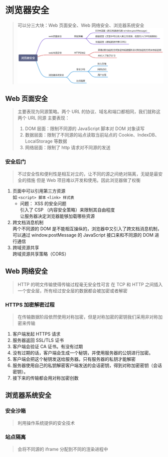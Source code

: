 # 浏览器安全

> 可以分三大块：Web 页面安全、Web 网络安全、浏览器系统安全
> ![alt text](image.png)

## Web 页面安全

> 主要表现为同源策略。两个 URL 的协议、域名和端口都相同，我们就称这两个 URL 同源
> 主要表现：
>
> 1. DOM 层面：限制不同源的 JavaScript 脚本对 DOM 对象读写
> 2. 数据层面：限制了不同源的站点读取当前站点的 Cookie、IndexDB、LocalStorage 等数据
> 3. 网络层面：限制了 http 请求对不同源的发送

### 安全后门

> 不过安全性和便利性是相互对立的，让不同的源之间绝对隔离，无疑是最安全的措施
> 但是 Web 项目难以开发和使用。因此浏览器做了权衡

1. 页面中可以引用第三方资源  
   如 `<script> 脚本` `<link> 样式表`
   - 问题： XSS 的安全问题  
     引入了 CSP （内容安全策略）来限制其自由程度  
     让服务器决定浏览器能够加载哪些资源
2. 跨文档消息机制  
   两个不同源的 DOM 是不能相互操纵的，浏览器中又引入了跨文档消息机制，可以通过 window.postMessage 的 JavaScript 接口来和不同源的 DOM 进行通信
3. 跨域资源共享  
   跨域资源共享策略（CORS）

## Web 网络安全

> HTTP 的明文传输使得传输过程毫无安全性可言
> 在 TCP 和 HTTP 之间插入一个安全层，所有经过安全层的数据都会被加密或者解密

### HTTPS 加密解密过程

> 在传输数据阶段依然使用对称加密，但是对称加密的密钥我们采用非对称加密来传输

<!-- 1. 首先浏览器向服务器发送对称加密套件列表、非对称加密套件列表和随机数 client-random。
2. 服务器保存随机数 client-random，选择对称加密和非对称加密的套件，然后生成随机数 service-random，向浏览器发送选择的加密套件、service-random 和公钥。
3. 浏览器保存公钥，并生成随机数 pre-master，然后利用公钥对 pre-master 加密，并向服务器发送加密后的数据。
4. 最后服务器拿出自己的私钥，解密出 pre-master 数据，并返回确认消息。 -->

1. 客户端发起 HTTPS 请求
2. 服务器返回 SSL/TLS 证书
3. 客户端会验证 CA 证书。有没有过期
4. 没有过期的话，客户端会生成一个秘钥，并使用服务器的公钥进行加密。
5. 客户端会把这个秘钥发送给服务器。只有服务器的私钥才能解密
6. 服务器使用自己的私钥解密客户端发送的会话密钥，得到对称加密密钥（会话密钥）。
7. 接下来的传输都会用对称加密创数

## 浏览器系统安全

### 安全沙箱

> 利用操作系统提供的安全技术

### 站点隔离

> 会将不同源的 iframe 分配到不同的渲染进程中
